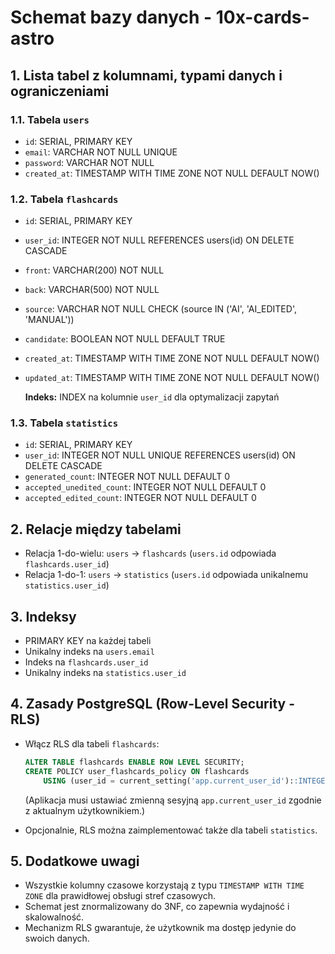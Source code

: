 # Schemat bazy danych - 10x-cards-astro

## 1. Lista tabel z kolumnami, typami danych i ograniczeniami

### 1.1. Tabela `users`

- `id`: SERIAL, PRIMARY KEY
- `email`: VARCHAR NOT NULL UNIQUE
- `password`: VARCHAR NOT NULL
- `created_at`: TIMESTAMP WITH TIME ZONE NOT NULL DEFAULT NOW()

### 1.2. Tabela `flashcards`

- `id`: SERIAL, PRIMARY KEY
- `user_id`: INTEGER NOT NULL REFERENCES users(id) ON DELETE CASCADE
- `front`: VARCHAR(200) NOT NULL
- `back`: VARCHAR(500) NOT NULL
- `source`: VARCHAR NOT NULL CHECK (source IN ('AI', 'AI_EDITED', 'MANUAL'))
- `candidate`: BOOLEAN NOT NULL DEFAULT TRUE
- `created_at`: TIMESTAMP WITH TIME ZONE NOT NULL DEFAULT NOW()
- `updated_at`: TIMESTAMP WITH TIME ZONE NOT NULL DEFAULT NOW()

  **Indeks:** INDEX na kolumnie `user_id` dla optymalizacji zapytań

### 1.3. Tabela `statistics`

- `id`: SERIAL, PRIMARY KEY
- `user_id`: INTEGER NOT NULL UNIQUE REFERENCES users(id) ON DELETE CASCADE
- `generated_count`: INTEGER NOT NULL DEFAULT 0
- `accepted_unedited_count`: INTEGER NOT NULL DEFAULT 0
- `accepted_edited_count`: INTEGER NOT NULL DEFAULT 0

## 2. Relacje między tabelami

- Relacja 1-do-wielu: `users` → `flashcards` (`users.id` odpowiada `flashcards.user_id`)
- Relacja 1-do-1: `users` → `statistics` (`users.id` odpowiada unikalnemu `statistics.user_id`)

## 3. Indeksy

- PRIMARY KEY na każdej tabeli
- Unikalny indeks na `users.email`
- Indeks na `flashcards.user_id`
- Unikalny indeks na `statistics.user_id`

## 4. Zasady PostgreSQL (Row-Level Security - RLS)

- Włącz RLS dla tabeli `flashcards`:

  ```sql
  ALTER TABLE flashcards ENABLE ROW LEVEL SECURITY;
  CREATE POLICY user_flashcards_policy ON flashcards
      USING (user_id = current_setting('app.current_user_id')::INTEGER);
  ```

  (Aplikacja musi ustawiać zmienną sesyjną `app.current_user_id` zgodnie z aktualnym użytkownikiem.)

- Opcjonalnie, RLS można zaimplementować także dla tabeli `statistics`.

## 5. Dodatkowe uwagi

- Wszystkie kolumny czasowe korzystają z typu `TIMESTAMP WITH TIME ZONE` dla prawidłowej obsługi stref czasowych.
- Schemat jest znormalizowany do 3NF, co zapewnia wydajność i skalowalność.
- Mechanizm RLS gwarantuje, że użytkownik ma dostęp jedynie do swoich danych.
